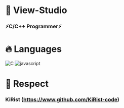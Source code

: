 <h1> 🚀 View-Studio </h1>
<h3>⚡C/C++ Programmer⚡</h3>

<h1> 🔥 Languages </h1>

![C](https://img.shields.io/badge/C-A8B9CC?style=for-the-badge&logo=C&logoColor=white)
![javascript](https://img.shields.io/badge/Javascript-F7DF1E?style=for-the-badge&logo=Javascript&logoColor=black)

<h1>🙏 Respect</h1>

### KiRist (https://www.github.com/KiRist-code)
